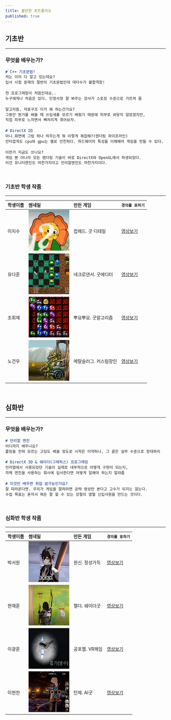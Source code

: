 ```yaml
---
title: 볼만한 포트폴리오
published: true
---
```


## 기초반
---
### 무엇을 배우는가?
```markdown
# C++ 기초문법!
저는 이미 다 알고 있는데요?
입사 시험 문제의 절반이 기초문법인데 대다수가 불합격함!

전 프로그래밍이 처음인데요..
누구에게나 처음은 있다. 인정사정 잘 봐주는 강사가 스토킹 수준으로 가르켜 줌

알고리즘, 자료구조 이거 왜 하는건가요?
그동안 뭔가를 배울 때 쓰임새를 모르기 배웠기 때문에 피부로 와닿지 않았겠지만,
직접 피부로 느끼면서 뼈저리게 겪어보자.

# DirectX 2D
아니 화면에 그림 하나 띄우는게 뭐 이렇게 복잡해?(렌더링 파이프라인)
안타깝게도 cpu와 gpu는 별로 안친하다. 하드웨어의 특성을 이해해야 게임을 만들 수 있다.

이런거 지금도 쓰나요?
게임 뿐 아니라 모든 렌더링 기술이 바로 DirectX와 OpenGL에서 파생되었다.
이건 유니티엔진도 마찬가지이고 언리얼엔진도 마찬가지이다.
```

<br/>

### 기초반 학생 작품
***

|학생이름|썸네일|만든 게임|`경의를 표하기`|
|:---|:---|:---|:---|
|이지수|![Images/Portfolio/Cuphead.png](Images/Portfolio/Cuphead.png)|컵헤드. 굿 디테일|[영상보기](https://cafe.naver.com/sgagamedev/1413)|
|유다훈|![Images/Portfolio/NecroDancer.png](Images/Portfolio/NecroDancer.png)|네크로댄서. 굿에디터|[영상보기](https://cafe.naver.com/sgagamedev/929)|
|조휘재|![Images/Portfolio/PuyoPuyo.png](Images/Portfolio/PuyoPuyo.png)|뿌요뿌요. 굿알고리즘|[영상보기](https://cafe.naver.com/sgagamedev/2628)|
|노건우|![Images/Portfolio/MetalSlug.png](Images/Portfolio/MetalSlug.png)|메탈슬러그. 커스텀장인|[영상보기](https://cafe.naver.com/sgagamedev/1597)|

<br/>

## 심화반
---
### 무엇을 배우는가?
```markdown
# 언리얼 엔진
어디까지 배우나요?
플밍을 전혀 모르는 고딩도 배울 정도로 시작은 미약하나, 그 끝은 실무 수준으로 창대하리

# DirectX 3D & 쉐이더(그래픽스) 프로그래밍
언리얼에서 사용되었던 기술이 실제로 내부적으로 어떻게 구현이 되는지,
자체 엔진을 사용하는 회사에 입사한다면 어떻게 일해야 하는지 알랴줌

# 이것만 배우면 취업 쌉가능인가요?
잘 따라온다면. 우리가 게임을 잘하려면 공략 영상만 본다고 고수가 되지는 않는다.
수업 목표는 혼자서 뭐든 잘 할 수 있는 강철의 열혈 신입사원을 만드는 것이다.
```

<br/>

### 심화반 학생 작품
***

|학생이름|썸네일|만든 게임|`경의를 표하기`|
|:---|:---|:---|:---|
|박서원|![Images/Portfolio/OneShin.png](Images/Portfolio/OneShin.png)|원신. 정성가득|[영상보기](https://cafe.naver.com/sgagamedev/4737)|
|현재훈|![Images/Portfolio/Zelda.png](Images/Portfolio/Zelda.png)|젤다. 쉐이더굿|[영상보기](https://cafe.naver.com/sgagamedev/4297)|
|이광훈|![Images/Portfolio/Horror.png](Images/Portfolio/Horror.png)|공포껨. VR께임|[영상보기](https://blog.naver.com/aleff123/222531207205)|
|이현찬|![Images/Portfolio/Paragon.png](Images/Portfolio/Paragon.png)|턴제. AI굿|[영상보기](https://www.youtube.com/watch?v=jzMu2XIu-t8)|